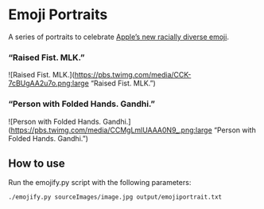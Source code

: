 # Emoji Portraits

A series of portraits to celebrate [Apple’s new racially diverse emoji](http://mashable.com/2015/02/26/diverse-emoji-explainer/).

### “Raised Fist. MLK.”

![Raised Fist. MLK.](https://pbs.twimg.com/media/CCK-7cBUgAA2u7o.png:large “Raised Fist. MLK.”)

### “Person with Folded Hands. Gandhi.”

![Person with Folded Hands. Gandhi.](https://pbs.twimg.com/media/CCMgLmlUAAA0N9_.png:large “Person with Folded Hands. Gandhi.”)

## How to use

Run the emojify.py script with the following parameters:

```./emojify.py sourceImages/image.jpg output/emojiportrait.txt```